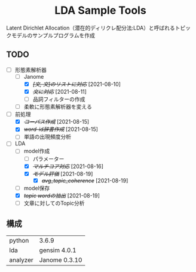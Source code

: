 # <div style="text-align: center;">LDA Sample Tools</div>

Latent Dirichlet Allocation（潜在的ディリクレ配分法:LDA）と呼ばれるトピックモデルのサンプルプログラムを作成  

## TODO

- [ ] 形態素解析器
  - [ ] Janome
    - [X] ~~*[文, 文]のリストに対応*~~ [2021-08-10]
    - [X] ~~*文に対応*~~ [2021-08-11]
    - [ ] 品詞フィルターの作成  
  - [ ] 柔軟に形態素解析器を変える 
- [ ] 前処理
  - [X] ~~*コーパス作成*~~ [2021-08-15]
  - [X] ~~*word-id辞書作成*~~ [2021-08-15]
  - [ ] 単語の出現頻度分析
- [ ] LDA
  - [ ] model作成
    - [ ] パラメーター
    - [X] ~~*マルチコア対応*~~ [2021-08-16]
    - [X] ~~*モデル評価*~~ [2021-08-19]
      - [X] ~~*avg_topic_coherence*~~ [2021-08-19]
  - [ ] model保存
  - [X] ~~*topic wordの抽出*~~ [2021-08-19]
  - [ ] 文章に対してのTopic分析

## 構成
|          |               | 
| -------- | :------------ | 
| python   | 3.6.9         | 
| lda      | gensim 4.0.1  | 
| analyzer | Janome 0.3.10 | 
